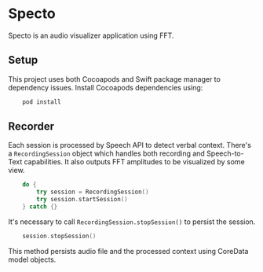 # Specto

Specto is an audio visualizer application using FFT.

## Setup

This project uses both Cocoapods and Swift package manager to dependency issues. Install Cocoapods dependencies using:

```bash
    pod install
```

## Recorder

Each session is processed by Speech API to detect verbal context. There's a `RecordingSession` object which handles both recording and Speech-to-Text capabilities. It also outputs FFT amplitudes to be visualized by some view.

```swift
    do {
        try session = RecordingSession()
        try session.startSession()
    } catch {}
```

It's necessary to call `RecordingSession.stopSession()` to persist the session.

```swift
    session.stopSession()
```

This method persists audio file and the processed context using CoreData model objects.
